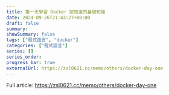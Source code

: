 ```yaml
---
title: 第一天學習 Docker 該知道的基礎知識
date: 2024-09-26T21:43:27+08:00
draft: false
summary: 
showSummary: false
tags: ["程式語言", "docker"]
categories: ["程式語言"]
series: []
series_order: 
progress_bar: true
externalUrl: https://zsl0621.cc/memo/others/docker-day-one
---
```


Full article: https://zsl0621.cc/memo/others/docker-day-one
